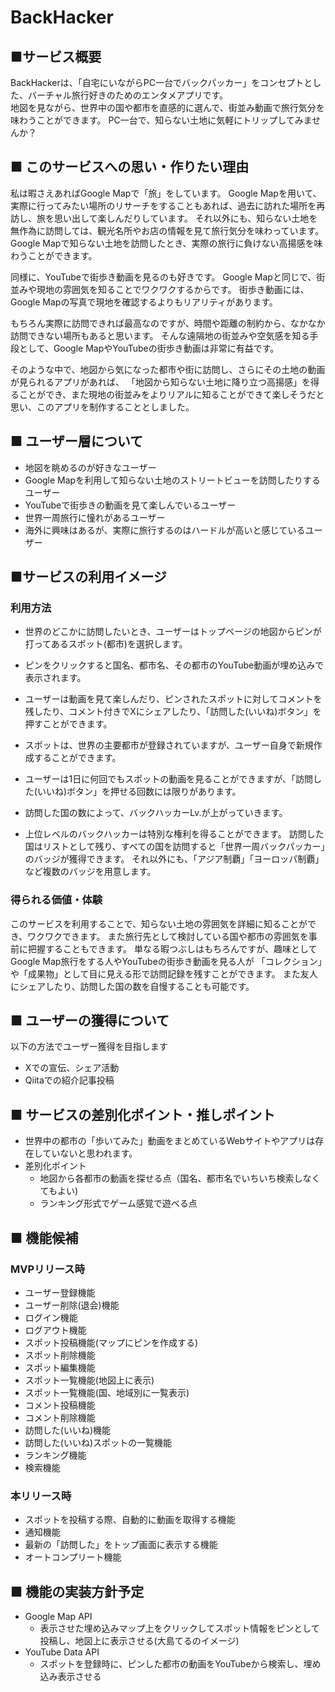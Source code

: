 # BackHacker

## ■サービス概要
BackHackerは、「自宅にいながらPC一台でバックパッカー」をコンセプトとした、バーチャル旅行好きのためのエンタメアプリです。  
地図を見ながら、世界中の国や都市を直感的に選んで、街並み動画で旅行気分を味わうことができます。
PC一台で、知らない土地に気軽にトリップしてみませんか？


## ■ このサービスへの思い・作りたい理由
私は暇さえあればGoogle Mapで「旅」をしています。
Google Mapを用いて、実際に行ってみたい場所のリサーチをすることもあれば、過去に訪れた場所を再訪し、旅を思い出して楽しんだりしています。
それ以外にも、知らない土地を無作為に訪問しては、観光名所やお店の情報を見て旅行気分を味わっています。
Google Mapで知らない土地を訪問したとき、実際の旅行に負けない高揚感を味わうことができます。

同様に、YouTubeで街歩き動画を見るのも好きです。
Google Mapと同じで、街並みや現地の雰囲気を知ることでワクワクするからです。
街歩き動画には、Google Mapの写真で現地を確認するよりもリアリティがあります。

もちろん実際に訪問できれば最高なのですが、時間や距離の制約から、なかなか訪問できない場所もあると思います。
そんな遠隔地の街並みや空気感を知る手段として、Google MapやYouTubeの街歩き動画は非常に有益です。

そのような中で、地図から気になった都市や街に訪問し、さらにその土地の動画が見られるアプリがあれば、
「地図から知らない土地に降り立つ高揚感」を得ることができ、また現地の街並みをよりリアルに知ることができて楽しそうだと思い、このアプリを制作することとしました。


## ■ ユーザー層について
- 地図を眺めるのが好きなユーザー
- Google Mapを利用して知らない土地のストリートビューを訪問したりするユーザー
- YouTubeで街歩きの動画を見て楽しんでいるユーザー
- 世界一周旅行に憧れがあるユーザー
- 海外に興味はあるが、実際に旅行するのはハードルが高いと感じているユーザー

## ■サービスの利用イメージ
### 利用方法
- 世界のどこかに訪問したいとき、ユーザーはトップページの地図からピンが打ってあるスポット(都市)を選択します。
- ピンをクリックすると国名、都市名、その都市のYouTube動画が埋め込みで表示されます。
- ユーザーは動画を見て楽しんだり、ピンされたスポットに対してコメントを残したり、コメント付きでXにシェアしたり、「訪問した(いいね)ボタン」を押すことができます。
- スポットは、世界の主要都市が登録されていますが、ユーザー自身で新規作成することができます。

- ユーザーは1日に何回でもスポットの動画を見ることができますが、「訪問した(いいね)ボタン」を押せる回数には限りがあります。
- 訪問した国の数によって、バックハッカーLv.が上がっていきます。
- 上位レベルのバックハッカーは特別な権利を得ることができます。
訪問した国はリストとして残り、すべての国を訪問すると「世界一周バックパッカー」のバッジが獲得できます。
それ以外にも、「アジア制覇」「ヨーロッパ制覇」など複数のバッジを用意します。

### 得られる価値・体験
このサービスを利用することで、知らない土地の雰囲気を詳細に知ることができ、ワクワクできます。
また旅行先として検討している国や都市の雰囲気を事前に把握することもできます。
単なる暇つぶしはもちろんですが、趣味としてGoogle Map旅行をする人やYouTubeの街歩き動画を見る人が
「コレクション」や「成果物」として目に見える形で訪問記録を残すことができます。
また友人にシェアしたり、訪問した国の数を自慢することも可能です。


## ■ ユーザーの獲得について
以下の方法でユーザー獲得を目指します
- Xでの宣伝、シェア活動
- Qiitaでの紹介記事投稿

## ■ サービスの差別化ポイント・推しポイント

- 世界中の都市の「歩いてみた」動画をまとめているWebサイトやアプリは存在していないと思われます。
- 差別化ポイント
  - 地図から各都市の動画を探せる点（国名、都市名でいちいち検索しなくてもよい)
  - ランキング形式でゲーム感覚で遊べる点

## ■ 機能候補

### MVPリリース時
- ユーザー登録機能
- ユーザー削除(退会)機能
- ログイン機能
- ログアウト機能
- スポット投稿機能(マップにピンを作成する)
- スポット削除機能
- スポット編集機能
- スポット一覧機能(地図上に表示)
- スポット一覧機能(国、地域別に一覧表示)
- コメント投稿機能
- コメント削除機能
- 訪問した(いいね)機能
- 訪問した(いいね)スポットの一覧機能
- ランキング機能
- 検索機能

### 本リリース時
- スポットを投稿する際、自動的に動画を取得する機能
- 通知機能
- 最新の「訪問した」をトップ画面に表示する機能
- オートコンプリート機能



## ■ 機能の実装方針予定
- Google Map API
  - 表示させた埋め込みマップ上をクリックしてスポット情報をピンとして投稿し、地図上に表示させる(大島てるのイメージ)
- YouTube Data API
  - スポットを登録時に、ピンした都市の動画をYouTubeから検索し、埋め込み表示させる
